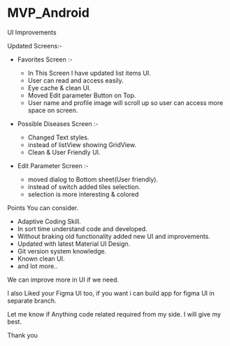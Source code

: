 # MVP_Android
UI Improvements


Updated Screens:- 

- Favorites Screen :- 
    - In This Screen I have updated list items UI.
    - User can read and access easily.
    - Eye cache & clean UI.
    - Moved Edit parameter Button on Top. 
    - User name and profile image will scroll up so user can access more space on screen.
  
- Possible Diseases Screen :- 
    - Changed Text styles.
    - instead of listView showing GridView.
    - Clean & User Friendly UI.
  
- Edit Parameter Screen :-
    - moved dialog to Bottom sheet(User friendly).
    - instead of switch added tiles selection.
    - selection is more interesting & colored


Points You can consider.

- Adaptive Coding Skill.
- In sort time understand code and developed.
- Without braking old functionality added new UI and improvements.
- Updated with latest Material UI Design.
- Git version system knowledge.
- Known clean UI.
- and lot more..

We can improve more in UI if we need.

I also Liked your Figma UI too, if you want i can build app for figma UI in separate branch.

Let me know if Anything code related required from my side. I will give my best.

Thank you
